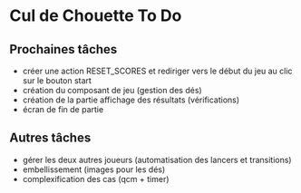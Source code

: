 # Cul de Chouette To Do

## Prochaines tâches

- créer une action RESET_SCORES et rediriger vers le début du jeu au clic sur le bouton start
- création du composant de jeu (gestion des dés)
- création de la partie affichage des résultats (vérifications)
- écran de fin de partie

## Autres tâches

- gérer les deux autres joueurs (automatisation des lancers et transitions)
- embellissement (images pour les dés)
- complexification des cas (qcm + timer)

